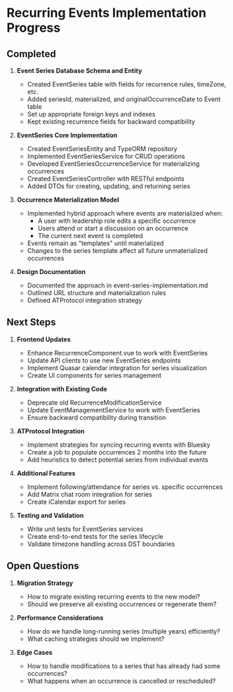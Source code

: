 # Recurring Events Implementation Progress

## Completed

1. **Event Series Database Schema and Entity**
   - Created EventSeries table with fields for recurrence rules, timeZone, etc.
   - Added seriesId, materialized, and originalOccurrenceDate to Event table
   - Set up appropriate foreign keys and indexes
   - Kept existing recurrence fields for backward compatibility

2. **EventSeries Core Implementation**
   - Created EventSeriesEntity and TypeORM repository
   - Implemented EventSeriesService for CRUD operations
   - Developed EventSeriesOccurrenceService for materializing occurrences
   - Created EventSeriesController with RESTful endpoints
   - Added DTOs for creating, updating, and returning series

3. **Occurrence Materialization Model**
   - Implemented hybrid approach where events are materialized when:
     - A user with leadership role edits a specific occurrence
     - Users attend or start a discussion on an occurrence
     - The current next event is completed
   - Events remain as "templates" until materialized
   - Changes to the series template affect all future unmaterialized occurrences

4. **Design Documentation**
   - Documented the approach in event-series-implementation.md
   - Outlined URL structure and materialization rules
   - Defined ATProtocol integration strategy

## Next Steps

1. **Frontend Updates**
   - Enhance RecurrenceComponent.vue to work with EventSeries
   - Update API clients to use new EventSeries endpoints
   - Implement Quasar calendar integration for series visualization
   - Create UI components for series management

2. **Integration with Existing Code**
   - Deprecate old RecurrenceModificationService
   - Update EventManagementService to work with EventSeries
   - Ensure backward compatibility during transition

3. **ATProtocol Integration**
   - Implement strategies for syncing recurring events with Bluesky
   - Create a job to populate occurrences 2 months into the future
   - Add heuristics to detect potential series from individual events

4. **Additional Features**
   - Implement following/attendance for series vs. specific occurrences
   - Add Matrix chat room integration for series
   - Create iCalendar export for series

5. **Testing and Validation**
   - Write unit tests for EventSeries services
   - Create end-to-end tests for the series lifecycle
   - Validate timezone handling across DST boundaries

## Open Questions

1. **Migration Strategy**
   - How to migrate existing recurring events to the new model?
   - Should we preserve all existing occurrences or regenerate them?

2. **Performance Considerations**
   - How do we handle long-running series (multiple years) efficiently?
   - What caching strategies should we implement?

3. **Edge Cases**
   - How to handle modifications to a series that has already had some occurrences?
   - What happens when an occurrence is cancelled or rescheduled?